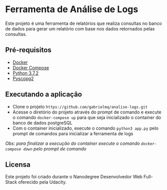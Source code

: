 # Ferramenta de Análise de Logs

Este projeto é uma ferramenta de relatórios que realiza consultas no banco de dados para gerar um relatório com base nos dados retornados pelas consultas.

## Pré-requisitos

- [Docker](https://docs.docker.com/install/)
- [Docker Compose](https://docs.docker.com/compose/install/)
- [Python 3.7.2](https://www.python.org/downloads/)
- [Pyscopg2](http://initd.org/psycopg/download/)

## Executando a aplicação

- Clone o projeto `https://github.com/gabrielmq/analise-logs.git`
- Acesse o diretório do projeto através do prompt de comando e execute o comando `docker-compose up` para que seja inicializado o container do banco de dados postgreSQL
- Com o container inicializado, execute o comando `python3 app.py` pelo prompt de comandos para inicializar a ferramenta de logs

_Obs: para finalizar a execução do container execute o comando `docker-compose down` pelo prompt de comando_

## Licensa

Este projeto foi criado durante o Nanodegree Desenvolvedor Web Full-Stack oferecido pela Udacity.